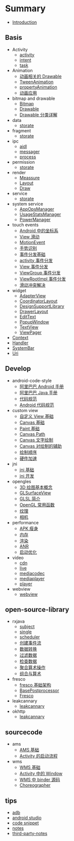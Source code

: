 # Summary

-   [Introduction](README.md)

## Basis

-   Activity
    -   [activity](basis/activity/activity.md)
    -   [intent](basis/activity/intent.md)
    -   [task](basis/activity/task.md)
-   Animation
    -   [动画相关的 Drawable](basis/animation/01-动画相关的Drawable.md)
    -   [TweenAnimation](basis/animation/02-TweenAnimation.md)
    -   [propertyAnimation](basis/animation/03-propertyAnimation.md)
    -   [动画应用](basis/animation/04-动画应用.md)
-   bitmap and drawable
    -   [Bitmap](basis/bitmap&drawable/01-Bitmap.md)
    -   [Drawable](basis/bitmap&drawable/02-Drawable.md)
    -   [Drawable 分类详解](basis/bitmap&drawable/03-Drawable分类详解.md)
-   data
    -   [storate](basis/data/storage.md)
-   fragment
    -   [storate](basis/fragment/Fragment.md)
-   ipc
    -   [aidl](basis/ipc/aidl.md)
    -   [messager](basis/ipc/messager.md)
    -   [process](basis/ipc/process.md)
-   permission
    -   [storate](basis/permission/permission.md)
-   render
    -   [Meassure](basis/render/01_Measure.md)
    -   [Layout](basis/render/02_Layout.md)
    -   [Draw](basis/render/03_Draw.md)
-   service
    -   [storate](basis/service/service.md)
-   system service
    -   [AppOpsManager](basis/system_service/AppOpsManager.md)
    -   [UsageStatsManager](basis/system_service/UsageStatsManager.md)
    -   [PowerManager](basis/system_service/PowerManager.md)
-   touch events
    -   [Android 中的坐标系](basis/touch_events/00_Android中的坐标系.md)
    -   [View 滑动](basis/touch_events/01_View的滑动.md)
    -   [MotionEvent](basis/touch_events/02_MotionEvent.md)
    -   [手势识别](basis/touch_events/03_手势识别.md)
    -   [事件分发基础](basis/touch_events/04_事件分发基础.md)
    -   [activity 事件分发](basis/touch_events/05_activity事件分发.md)
    -   [View 事件分发](basis/touch_events/06_View事件分发.md)
    -   [ViewGroup 事件分发](basis/touch_events/07_ViewGroup事件分发.md)
    -   [ViewRootImpl 事件分发](basis/touch_events/08_ViewRootImpl事件分发.md)
    -   [滑动冲突解决](basis/touch_events/09_滑动冲突解决.md)
-   widget
    -   [AdapterView](basis/widget/AdapterView.md)
    -   [CoordinatorLayout](basis/widget/CoordinatorLayout.md)
    -   [DesignSupportLibrary](basis/widget/DesignSupportLibrary.md)
    -   [DrawerLayout](basis/widget/DrawerLayout.md)
    -   [EditText](basis/widget/EditText.md)
    -   [PopupWindow](basis/widget/PopupWindow.md)
    -   [TextView](basis/widget/TextView.md)
    -   [ViewPager](basis/widget/ViewPager.md)
-   [Context](basis/Context.md)
-   [Handler](basis/Handler.md)
-   [SystemBar](basis/SystemBar.md)
-   [Uri](basis/Uri.md)

## Develop

-   android-code-style
    -   [阿里巴巴 Android 手册](develop/android-code-style/阿里巴巴Android手册.md)
    -   [阿里巴巴 Java 手册](develop/android-code-style/阿里巴巴Java手册.md)
    -   [代码规范](develop/android-code-style/代码规范.md)
    -   [Android 代码规范](develop/android-code-style/Android代码规范.md)
-   custom view
    -   [自定义 View 基础](develop/custom-view/01_自定义View基础.md)
    -   [Canvas 基础](develop/custom-view/02-Canvas基础.md)
    -   [Paint 基础](develop/custom-view/03-Paint基础.md)
    -   [Canvas Path](develop/custom-view/04-Canvas.md)
    -   [Canvas 文字绘制](develop/custom-view/05_Canvas文字绘制.md)
    -   [Canvas 对绘制的辅助](develop/custom-view/06-Canvas对绘制的辅助.md)
    -   [绘制顺序](develop/custom-view/07-绘制顺序.md)
    -   [硬件加速](develop/custom-view/08-硬件加速.md)
-   jni
    -   [jni 基础](develop/jni/Jni基础.md)
    -   [jni 开发](develop/jni/Jni开发.md)
-   opengles
    -   [3D 绘图基本概念](develop/opengles/00_3D绘图基本概念.md)
    -   [GLSurfaceView](develop/opengles/01_GLSurfaceView.md)
    -   [GLSL 简介](develop/opengles/02_GLSL简介.md)
    -   [OpenGL 常用函数](develop/opengles/OpenGL常用函数.md)
    -   [纹理](develop/opengles/04_纹理.md)
    -   [相机](develop/opengles/05_相机.md)
-   performance
    -   [APK 瘦身](develop/performance/00_APK瘦身.md)
    -   [内存](develop/performance/01_内存.md)
    -   [渲染](develop/performance/02_渲染.md)
    -   [ANR](develop/performance/03_ANR.md)
    -   [启动优化](develop/performance/04_启动优化.md)
-   video
    -   [cdn](develop/video/cdn.md)
    -   [live](develop/video/live.md)
    -   [mediacodec](develop/video/mediacodec.md)
    -   [mediaplayer](develop/video/Mediaplayer.md)
    -   [player](develop/video/player.md)
-   webview
    -   [webview](develop/webview/01_Webview相关.md)

## open-source-library

-   rxjava
    -   [subject](open-source-library/rxjava/01_subject.md)
    -   [single](open-source-library/rxjava/02_single.md)
    -   [scheduler](open-source-library/rxjava/03_scheduler.md)
    -   [创建事件流](open-source-library/rxjava/04_创建事件流.md)
    -   [数据转换](open-source-library/rxjava/05_数据转换.md)
    -   [过滤数据](open-source-library/rxjava/06_过滤数据.md)
    -   [检查数据](open-source-library/rxjava/07_检查数据.md)
    -   [聚合算术操作](open-source-library/rxjava/08_聚合算术操作.md)
    -   [组合与算术](open-source-library/rxjava/09_组合与算术.md)
-   fresco
    -   [fresco 基础架构](open-source-library/fresco/00_Fresco基础架构.md)
    -   [BasePostprocessor](open-source-library/fresco/01_BasePostprocessor.md)
    -   [Fresco](open-source-library/fresco/02_Fresco.md)
-   leakcannary
    -   [leakcannary](open-source-library/leakcanary/LeakCanary.md)
-   okhttp
    -   [leakcannary](open-source-library/okhttp/Okhttp.md)

## sourcecode

-   ams
    -   [AMS 基础](sourcecode/ams/AMS基础.md)
    -   [Activity 的启动流程](sourcecode/ams/Activity的启动流程.md)
-   wms
    -   [WMS 基础](sourcecode/wms/00_WMS基础.md)
    -   [Activity 中的 Window](sourcecode/wms/01_Activity中的Window.md)
    -   [WMS 中 binder 源码](sourcecode/wms/02_WMS中binder源码.md)
    -   [Choreographer](sourcecode/wms/03_Choreographer.md)

## tips

-   [adb](tips/adb.md)
-   [android studio](tips/android-sutdio.md)
-   [code snippet](tips/code-snippet.md)
-   [notes](tips/notes.md)
-   [third-party-notes](tips/third-party-notes.md)
